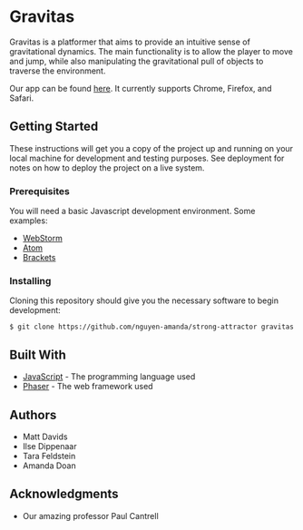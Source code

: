 # Gravitas

Gravitas is a platformer that aims to provide an intuitive sense of gravitational dynamics. The main functionality is to allow the player to move and jump, while also manipulating the gravitational pull of objects to traverse the environment.

Our app can be found [here](https://mattdavids.github.io/strong-attractor/). It currently supports Chrome, Firefox, and Safari.

## Getting Started

These instructions will get you a copy of the project up and running on your local machine for development and testing purposes. See deployment for notes on how to deploy the project on a live system.

### Prerequisites

You will need a basic Javascript development environment. Some examples:
- [WebStorm](https://www.jetbrains.com/webstorm/)
- [Atom](https://atom.io/)
- [Brackets](http://brackets.io/)

### Installing

Cloning this repository should give you the necessary software to begin development:

```
$ git clone https://github.com/nguyen-amanda/strong-attractor gravitas
```

## Built With

* [JavaScript](https://www.javascript.com/) - The programming language used
* [Phaser](https://phaser.io/) - The web framework used

## Authors

* Matt Davids
* Ilse Dippenaar
* Tara Feldstein
* Amanda Doan

## Acknowledgments

* Our amazing professor Paul Cantrell
